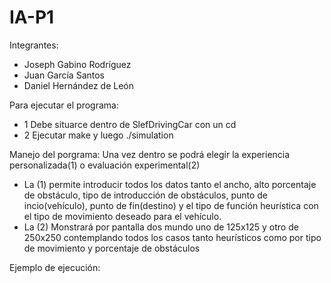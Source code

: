 # IA-P1
Integrantes:
* Joseph Gabino Rodríguez
* Juan García Santos
* Daniel Hernández de León

Para ejecutar el programa:
- 1 Debe situarce dentro de SlefDrivingCar con un cd
- 2 Ejecutar make y luego ./simulation

Manejo del porgrama:
Una vez dentro se podrá elegir la experiencia personalizada(1) o evaluación experimental(2)
- La (1) permite introducir todos los datos tanto el ancho, alto porcentaje de obstáculo, tipo de introducción de obstáculos, punto de incio(vehículo), punto de fin(destino) y el tipo de función heurística con el tipo de movimiento deseado para el vehículo.
- La (2) Monstrará por pantalla dos mundo uno de 125x125 y otro de 250x250 contemplando todos los casos tanto heurísticos como por tipo de movimiento y porcentaje de obstáculos

Ejemplo de ejecución:

